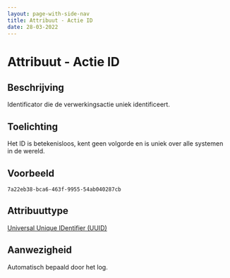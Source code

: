 ```yaml
---
layout: page-with-side-nav
title: Attribuut - Actie ID
date: 28-03-2022
---
```


# Attribuut - Actie ID

## Beschrijving
Identificator die de verwerkingsactie uniek identificeert.

## Toelichting
Het ID is betekenisloos, kent geen volgorde en is uniek over alle systemen in de wereld.

## Voorbeeld
`7a22eb38-bca6-463f-9955-54ab040287cb`

## Attribuuttype
[Universal Unique IDentifier (UUID)](../attribuuttypen/UUID.md)

## Aanwezigheid
Automatisch bepaald door het log.
